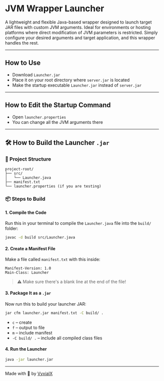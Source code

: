 # JVM Wrapper Launcher
A lightweight and flexible Java-based wrapper designed to launch target JAR files with custom JVM arguments. Ideal for environments or hosting platforms where direct modification of JVM parameters is restricted. Simply configure your desired arguments and target application, and this wrapper handles the rest.

---

## How to Use
- Download ```Launcher.jar```
- Place it on your root directory where ```server.jar``` is located
- Make the startup executable ```Launcher.jar``` instead of ```server.jar```

---

## How to Edit the Startup Command
- Open ```launcher.properties```
- You can change all the JVM arguments there

---

## 🛠️ How to Build the Launcher `.jar`

### 📁 Project Structure
```
project-root/
├── src/
│   └── Launcher.java
├── manifest.txt
└── launcher.properties (if you are testing)
```

### 📦 Steps to Build

#### 1. **Compile the Code**
Run this in your terminal to compile the `Launcher.java` file into the `build/` folder:
```bash
javac -d build src/Launcher.java
```

#### 2. **Create a Manifest File**
Make a file called `manifest.txt` with this inside:
```
Manifest-Version: 1.0
Main-Class: Launcher
```
> ⚠️ Make sure there's a blank line at the end of the file!

#### 3. **Package It as a `.jar`**
Now run this to build your launcher JAR:
```bash
jar cfm launcher.jar manifest.txt -C build/ .
```

- `c` – create
- `f` – output to file
- `m` – include manifest
- `-C build/ .` – include all compiled class files

#### 4. **Run the Launcher**
```bash
java -jar launcher.jar
```

---

Made with 💖 by [VyxialX](https://youtube.com/@VyxialX)

